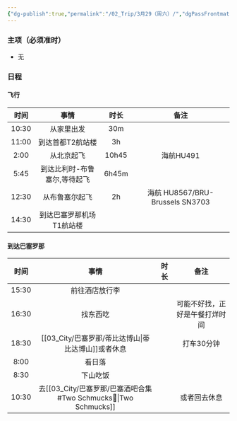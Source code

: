 ```yaml
---
{"dg-publish":true,"permalink":"/02_Trip/3月29（周六）/","dgPassFrontmatter":true}
---
```



### 主项（必须准时）
+ 无

### 日程
#### 飞行

|  时间   |       事情        |  时长   |               备注               |
| :---: | :-------------: | :---: | :----------------------------: |
| 10:30 |      从家里出发      |  30m  |                                |
| 11:00 |    到达首都T2航站楼    |  3h   |                                |
| 2:00  |      从北京起飞      | 10h45 |            海航HU491             |
| 5:45  | 到达比利时-布鲁塞尔,等待起飞 | 6h45m |                                |
| 12:30 |     从布鲁塞尔起飞     |  2h   | 海航 HU8567/BRU-Brussels  SN3703 |
| 14:30 |  到达巴塞罗那机场T1航站楼  |       |                                |
####  到达巴塞罗那

|  时间   |                    事情                    | 时长  |       备注        |
| :---: | :--------------------------------------: | :-: | :-------------: |
| 15:30 |                 前往酒店放行李                  |     |                 |
| 16:30 |                   找东西吃                   |     | 可能不好找，正好是午餐打烊时间 |
| 18:30 |    [[03_City/巴塞罗那/蒂比达博山\|蒂比达博山]]或者休息     |     |     打车30分钟      |
| 8:00  |                   看日落                    |     |                 |
| 8:30  |                   下山吃饭                   |     |                 |
| 10:30 | 去[[03_City/巴塞罗那/巴塞酒吧合集#Two Schmucks🍹\|Two Schmucks]] |     |     或者回去休息      |

